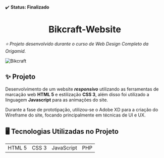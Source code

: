 <p>✔️ <b>Status: Finalizado</b></p>

<h1 align="center">Bikcraft-Website</h1>
<p><em>⭐ Projeto desenvolvido durante o curso de Web Design Completo da Origamid.</em></p>

![Bikcraft](https://user-images.githubusercontent.com/62727748/119422937-7a8dc000-bcd8-11eb-92ba-87c38fe70a49.gif)

<h2>✨ Projeto</h2>
<p>Desenvolvimento de um website <b><em>responsivo</em></b> utilizando as ferramentas de marcação web <b>HTML 5</b> e estilização <b>CSS 3</b>, além disso foi utilizado a linguagem <b>Javascript</b> para as animações do site.</p>
<p>Durante a fase de prototipação, utilizou-se o Adobe XD para a criação do Wireframe do site, focando principalmente em técnicas de UI e UX.</p>

<h2>🖥️ Tecnologias Utilizadas no Projeto</h2>
<table>
  <tr>
    <td>HTML 5</td>
    <td>CSS 3</td>
    <td>JavaScript</td>
    <td>PHP</td>
  </tr>
</table>


